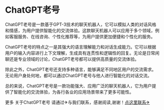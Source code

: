 # ChatGPT老号

ChatGPT老号是一款基于GPT-3技术的聊天机器人，它可以模拟人类的对话风格和情感，为用户提供智能化的交流体验。这款聊天机器人可以应用于多个领域，例如客服服务、在线咨询、个性化推荐等，为用户提供更加便捷和个性化的服务。

ChatGPT老号的特点之一是其强大的语言理解能力和对话生成能力。它可以根据用户的输入内容进行上下文理解，生成具有连贯性和逻辑性的回复。无论是日常闲聊还是专业领域的讨论，ChatGPT老号都可以提供高质量的交流体验。

除此之外，ChatGPT老号还支持多种语言，能够满足不同地区用户的交流需求。无论用户身处何地，都可以通过ChatGPT老号与他人进行智能化的对话交流。

总的来说，ChatGPT老号是一款功能强大、应用广泛的聊天机器人，它为用户提供了智能化的交流体验，为各行各业的应用场景带来了更多可能性。

更多 关于ChatGPT老号 请通过✈与我们联系，感谢阅读,谢谢！[点这里联系✈](https://www.k02.cc)